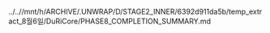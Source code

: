 ../..//mnt/h/ARCHIVE/.UNWRAP/D/STAGE2_INNER/6392d911da5b/temp_extract_8월6일/DuRiCore/PHASE8_COMPLETION_SUMMARY.md